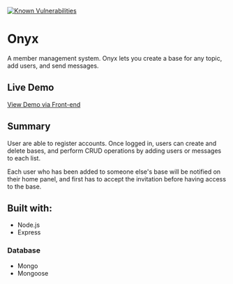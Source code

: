 [![Known Vulnerabilities](https://snyk.io//test/github/sol-idsnake/onyx-server/badge.svg?targetFile=package.json)](https://snyk.io//test/github/sol-idsnake/onyx-server?targetFile=package.json)

# Onyx

A member management system. Onyx lets you create a base for any topic, add users, and send messages.

## Live Demo

[View Demo via Front-end](https://github.com/sol-idsnake/onyx)

## Summary

User are able to register accounts. Once logged in, users can create and delete bases, and perform CRUD operations by adding users or messages to each list.

Each user who has been added to someone else's base will be notified on their home panel, and first has to accept the invitation before having access to the base.

## Built with:

-   Node.js
-   Express

### Database

-   Mongo
-   Mongoose

